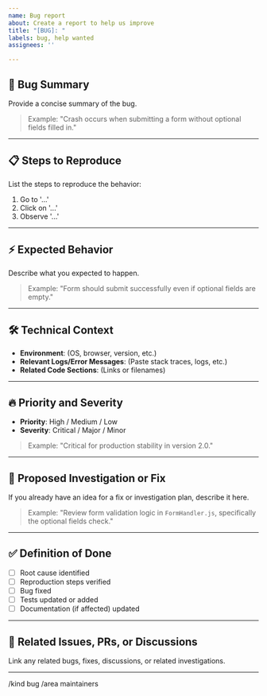```yaml
---
name: Bug report
about: Create a report to help us improve
title: "[BUG]: "
labels: bug, help wanted
assignees: ''

---
```


## 🐛 Bug Summary

Provide a concise summary of the bug.

> Example: "Crash occurs when submitting a form without optional fields filled in."

---

## 📋 Steps to Reproduce

List the steps to reproduce the behavior:

1. Go to '...'
2. Click on '...'
3. Observe '...'

---

## ⚡ Expected Behavior

Describe what you expected to happen.

> Example: "Form should submit successfully even if optional fields are empty."

---

## 🛠️ Technical Context

- **Environment**: (OS, browser, version, etc.)
- **Relevant Logs/Error Messages**: (Paste stack traces, logs, etc.)
- **Related Code Sections**: (Links or filenames)

---

## 🔥 Priority and Severity

- **Priority**: High / Medium / Low
- **Severity**: Critical / Major / Minor

> Example: "Critical for production stability in version 2.0."

---

## 🧠 Proposed Investigation or Fix

If you already have an idea for a fix or investigation plan, describe it here.

> Example: "Review form validation logic in `FormHandler.js`, specifically the optional fields check."

---

## ✅ Definition of Done

- [ ] Root cause identified
- [ ] Reproduction steps verified
- [ ] Bug fixed
- [ ] Tests updated or added
- [ ] Documentation (if affected) updated

---

## 📎 Related Issues, PRs, or Discussions

Link any related bugs, fixes, discussions, or related investigations.

---

/kind bug
/area maintainers
